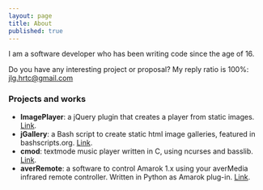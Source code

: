 ```yaml
---
layout: page
title: About
published: true
---
```


I am a software developer who has been writing code since the age of 16.

Do you have any interesting project or proposal? My reply ratio is 100%: [jlg.hrtc@gmail.com](mailto:jlg.hrtc@gmail.com)

### Projects and works

- **ImagePlayer**: a jQuery plugin that creates a player from static images. [Link](http://jllodra.github.io/imageplayer/).
- **jGallery**: a Bash script to create static html image galleries, featured in bashscripts.org. [Link](http://webcache.googleusercontent.com/search?q=cache:Blj323vUWtMJ:bashscripts.org/forum/viewtopic.php%3Ff%3D7%26t%3D269+&cd=1&hl=es&ct=clnk&gl=es).
- **cmod**: textmode music player written in C, using ncurses and basslib. [Link](https://github.com/jllodra/cmod).
- **averRemote**: a software to control Amarok 1.x using your averMedia infrared remote controller. Written in Python as Amarok plug-in. [Link](http://linux.softpedia.com/get/Multimedia/Audio/amaroK-Scripts/averRemote-11683.shtml).